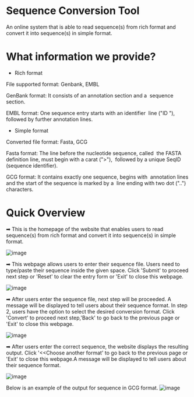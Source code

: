 # Sequence Conversion Tool
An online system that is able to read sequence(s) from rich format and convert it into sequence(s) in simple format.

# What information we provide?
 - Rich format
 
 File supported format: Genbank, EMBL
 
 GenBank format: It consists of an annotation section and a &nbsp;sequence section.
 
 EMBL format: One sequence entry starts with an identifier &nbsp;line ("ID "), followed by further annotation lines.
 
 
 - Simple format
 
 Converted file format: Fasta, GCG
 
 Fasta format: The line before the nucleotide sequence, called &nbsp;the FASTA definition line, must begin with a carat (">"), &nbsp;followed by a unique SeqID (sequence identifier). 
 
 GCG format: It contains exactly one sequence, begins with &nbsp;annotation lines and the start of the sequence is marked by a &nbsp;line ending with two dot ("..") characters.

# Quick Overview

➡ This is the homepage of the website that enables users to read sequence(s) from rich format and convert it into sequence(s) in simple format.

![image](https://user-images.githubusercontent.com/127811480/230708570-d85a04a8-a190-44d1-a0ea-08259fb6e78b.png)

➡ This webpage allows users to enter their sequence file. Users need to type/paste their sequence inside the given space. Click 'Submit' to proceed next step or 'Reset' to clear the entry form or 'Exit' to close this webpage.

![image](https://user-images.githubusercontent.com/127811480/230708597-9b77f184-9e6d-4a48-88e9-40a54614a40c.png)

➡ After users enter the sequence file, next step will be proceeded. A message will be displayed to tell users about their sequence format. In step 2, users have the option to select the desired conversion format. Click 'Convert' to proceed next step,'Back' to go back to the previous page or 'Exit' to close this webpage.

![image](https://user-images.githubusercontent.com/127811480/230708624-d5c792ac-8ae3-4e59-aabb-02f778256e1d.png)

➡ After users enter the correct sequence, the website displays the resulting output. Click '<<Choose another format' to go back to the previous page or 'Exit' to close this webpage.A message will be displayed to tell users about their sequence format.

![image](https://user-images.githubusercontent.com/127811480/230708631-354c4ea0-bbae-4e8a-9659-be596eb42cc7.png)

Below is an example of the output for sequence in GCG format.
![image](https://user-images.githubusercontent.com/127811480/230708695-91906187-93cf-4ab0-8b29-31198bc33025.png)

